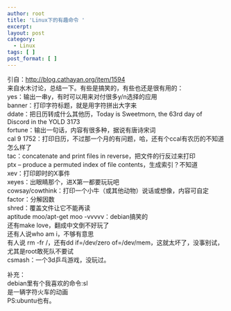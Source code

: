 ```yaml
---
author: root
title: 'Linux下的有趣命令 '
excerpt:
layout: post
category:
  - Linux
tags: [ ]
post_format: [ ]
---
```

引自：http://blog.cathayan.org/item/1594  
来自水木讨论，总结一下。有些是搞笑的，有些也还是很有用的：  
yes：输出一串y，有时可以用来对付很多y/n选择的应用  
banner：打印字符标题，就是用字符拼出大字来  
ddate：把日历转成什么其他历，Today is Sweetmorn, the 63rd day of Discord in the YOLD 3173  
fortune：输出一句话，内容有很多种，据说有唐诗宋词  
cal 9 1752：打印日历，不过那一个月的有问题，哈，还有个ccal有农历的不知道怎么样了  
tac：concatenate and print files in reverse，把文件的行反过来打印  
ptx – produce a permuted index of file contents，生成索引？不知道  
xev：打印即时的X事件  
xeyes：出眼睛那个，进X第一都要玩玩吧  
cowsay/cowthink：打印一个小牛（或其他动物）说话或想像，内容可自定  
factor：分解因数  
shred：覆盖文件让它不能再读  
aptitude moo/apt-get moo -vvvvv：debian搞笑的  
还有make love，翻成中文倒不好玩了  
还有人说who am i，不够有意思  
有人说 rm -fr /，还有dd if=/dev/zero of=/dev/mem，这就太坏了，没事别试，尤其是root敢死队不要试  
csmash：一个3d乒乓游戏，没玩过。

补充：  
debian里有个我喜欢的命令:sl  
是一辆字符火车的动画  
PS:ubuntu也有。